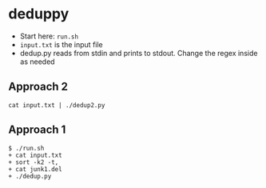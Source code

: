 # deduppy
  * Start here: `run.sh`
  * `input.txt` is the input file
  * dedup.py reads from stdin and prints to stdout. Change the regex inside as needed

## Approach 2
```
cat input.txt | ./dedup2.py

```

## Approach 1
```
$ ./run.sh
+ cat input.txt
+ sort -k2 -t,
+ cat junk1.del
+ ./dedup.py
```

